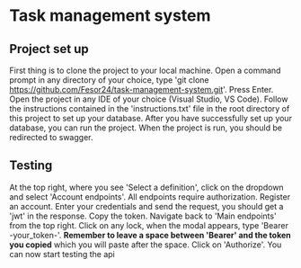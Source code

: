 # Task management system
## Project set up
First thing is to clone the project to your local machine. Open a command prompt in any directory of your choice, type 'git clone https://github.com/Fesor24/task-management-system.git'. Press Enter. Open the project in any IDE of your choice (Visual Studio, VS Code). Follow the instructions contained in the 'instructions.txt' file in the root directory of this project to set up your database. After you have successfully set up your database, you can run the project. When the project is run, you should be redirected to swagger.

## Testing
At the top right, where you see 'Select a definition', click on the dropdown and select 'Account endpoints'. All endpoints require authorization. Register an account. Enter your credentials and send the request, you should get a 'jwt' in the response. Copy the token. Navigate back to 'Main endpoints' from the top right. Click on any lock, when the modal appears, type 'Bearer -your_token-'. **Remember to leave a space between 'Bearer' and the token you copied** which you will paste after the space. Click on 'Authorize'. You can now start testing the api
